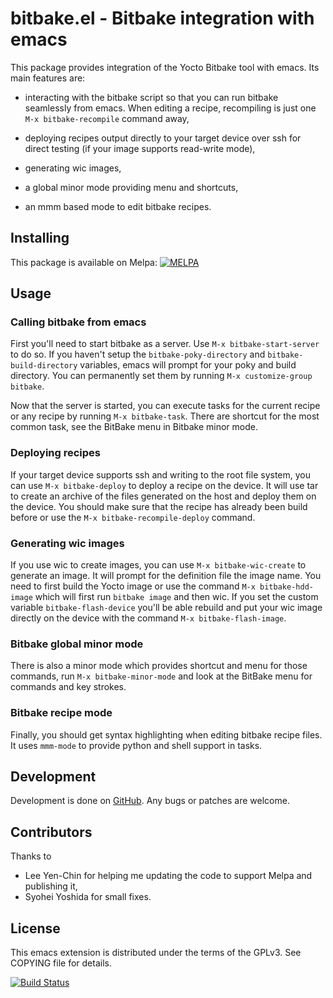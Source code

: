# bitbake.el - Bitbake integration with emacs

This package provides integration of the Yocto Bitbake tool with
emacs. Its main features are:

* interacting with the bitbake script so that you can run bitbake
  seamlessly from emacs. When editing a recipe, recompiling is just
  one `M-x bitbake-recompile` command away,

* deploying recipes output directly to your target device over ssh for
  direct testing (if your image supports read-write mode),

* generating wic images,

* a global minor mode providing menu and shortcuts,

* an mmm based mode to edit bitbake recipes.

## Installing

This package is available on Melpa:
[![MELPA](http://melpa.org/packages/bitbake-badge.svg)](http://melpa.org/#/bitbake)

## Usage

### Calling bitbake from emacs

First you'll need to start bitbake as a server. Use `M-x
bitbake-start-server` to do so. If you haven't setup the
`bitbake-poky-directory` and `bitbake-build-directory` variables, emacs will
prompt for your poky and build directory. You can permanently set them
by running `M-x customize-group bitbake`.

Now that the server is started, you can execute tasks for the current
recipe or any recipe by running `M-x bitbake-task`. There are shortcut for
the most common task, see the BitBake menu in Bitbake minor mode.

### Deploying recipes

If your target device supports ssh and writing to the root file system,
you can use `M-x bitbake-deploy` to deploy a recipe on the device. It will
use tar to create an archive of the files generated on the host and
deploy them on the device. You should make sure that the recipe has
already been build before or use the `M-x bitbake-recompile-deploy`
command.

### Generating wic images

If you use wic to create images, you can use `M-x bitbake-wic-create` to
generate an image. It will prompt for the definition file the image
name. You need to first build the Yocto image or use the command
`M-x bitbake-hdd-image` which will first run `bitbake image` and then wic.
If you set the custom variable `bitbake-flash-device` you'll be able
rebuild and put your wic image directly on the device with the command
`M-x bitbake-flash-image`.

### Bitbake global minor mode

There is also a minor mode which provides shortcut and menu for those
commands, run `M-x bitbake-minor-mode` and look at the BitBake menu
for commands and key strokes.

### Bitbake recipe mode

Finally, you should get syntax highlighting when editing bitbake
recipe files. It uses `mmm-mode` to provide python and shell support
in tasks.

## Development

Development is done on
[GitHub](https://github.com/canatella/bitbake-el). Any bugs or patches
are welcome.

## Contributors

Thanks to

- Lee Yen-Chin for helping me updating the code to support Melpa and
  publishing it,
- Syohei Yoshida for small fixes.

## License

This emacs extension is distributed under the terms of the GPLv3. See
COPYING file for details.

[![Build Status](https://travis-ci.org/canatella/bitbake-el.svg?branch=master)](https://travis-ci.org/canatella/bitbake-el)
